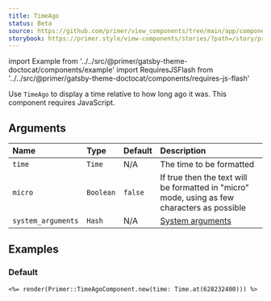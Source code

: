 ```yaml
---
title: TimeAgo
status: Beta
source: https://github.com/primer/view_components/tree/main/app/components/primer/time_ago_component.rb
storybook: https://primer.style/view-components/stories/?path=/story/primer-time-ago-component
---
```


import Example from '../../src/@primer/gatsby-theme-doctocat/components/example'
import RequiresJSFlash from '../../src/@primer/gatsby-theme-doctocat/components/requires-js-flash'

<RequiresJSFlash />

<!-- Warning: AUTO-GENERATED file, do not edit. Add code comments to your Ruby instead <3 -->

Use `TimeAgo` to display a time relative to how long ago it was. This component requires JavaScript.

## Arguments

| Name | Type | Default | Description |
| :- | :- | :- | :- |
| `time` | `Time` | N/A | The time to be formatted |
| `micro` | `Boolean` | `false` | If true then the text will be formatted in "micro" mode, using as few characters as possible |
| `system_arguments` | `Hash` | N/A | [System arguments](/system-arguments) |

## Examples

### Default

<Example src="<time-ago datetime='1989-11-28T05:00:00Z' data-view-component='' class='no-wrap'>Nov 28, 1989</time-ago>" />

```erb
<%= render(Primer::TimeAgoComponent.new(time: Time.at(628232400))) %>
```
